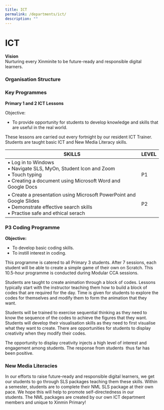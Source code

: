 ```yaml
---
title: ICT
permalink: /departments/ict/
description: ""
---
```

# **ICT**

**Vision**   
Nurturing every Xinminite to be future-ready and responsible digital learners.

### Organisation Structure



### Key Programmes

**Primary 1 and 2 ICT Lessons**

Objective:

*   To provide opportunity for students to develop knowledge and skills that are useful in the real world.

These lessons are carried out every fortnight by our resident ICT Trainer. Students are taught basic ICT and New Media Literacy skills.

| SKILLS 	| LEVEL 	|
|---	|---	|
| • Log in to Windows<br>• Navigate SLS, MyOn, Student Icon and Zoom<br>• Touch typing<br>• Creating a document using Microsoft Word and Google Docs 	| P1 	|
| • Create a presentation using Microsoft PowerPoint and Google Slides<br>• Demonstrate effective search skills<br>• Practise safe and ethical serach 	| P2 	|


### P3 Coding Programme

**Objective:**

*   To develop basic coding skills.
*   To instill interest in coding.

This programme is catered to all Primary 3 students. After 7 sessions, each student will be able to create a simple game of their own on Scratch. This 10.5-hour programme is conducted during Modular CCA sessions.

Students are taught to create animation through a block of codes. Lessons typically start with the instructor teaching them how to build a block of codes that are required for the day. Time is given for students to explore the codes for themselves and modify them to form the animation that they want.

Students will be trained to exercise sequential thinking as they need to know the sequence of the codes to achieve the figures that they want. Students will develop their visualisation skills as they need to first visualise what they want to create. There are opportunities for students to display creativity when they modify their codes.

The opportunity to display creativity injects a high level of interest and engagement among students. The response from students&nbsp; thus far has been positive.


		 
### New Media Literacies

In our efforts to raise future-ready and responsible digital learners, we get our students to go through SLS packages teaching them these skills. Within a semester, students are to complete their NML SLS package at their own pace. We hope this will help to promote self-directedness in our students.&nbsp;The NML packages are created by our own ICT department members and unique to Xinmin Primary!